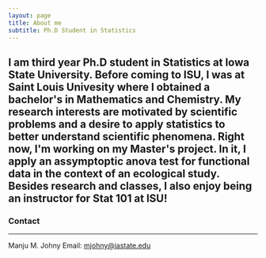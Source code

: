 ```yaml
---
layout: page
title: About me
subtitle: Ph.D Student in Statistics 
---
```


I am third year Ph.D student in Statistics at Iowa State University. Before coming to ISU, I was at Saint Louis Univesity where I obtained a bachelor's in Mathematics and Chemistry. My research interests are motivated by scientific problems and a desire to apply statistics to better understand scientific phenomena. Right now, I'm working on my Master's project. In it, I apply an assymptoptic anova test for functional data in the context of an ecological study. Besides research and classes, I also enjoy being an instructor for Stat 101 at ISU! 
---
### Contact
---
Manju M. Johny 
Email: mjohny@iastate.edu

